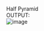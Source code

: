 Half Pyramid<br>
OUTPUT:<br>
![image](https://github.com/sumitdesai9500/pattern3_java/assets/67994487/10eb4977-98e6-4d8b-9420-a390fd243be7)

